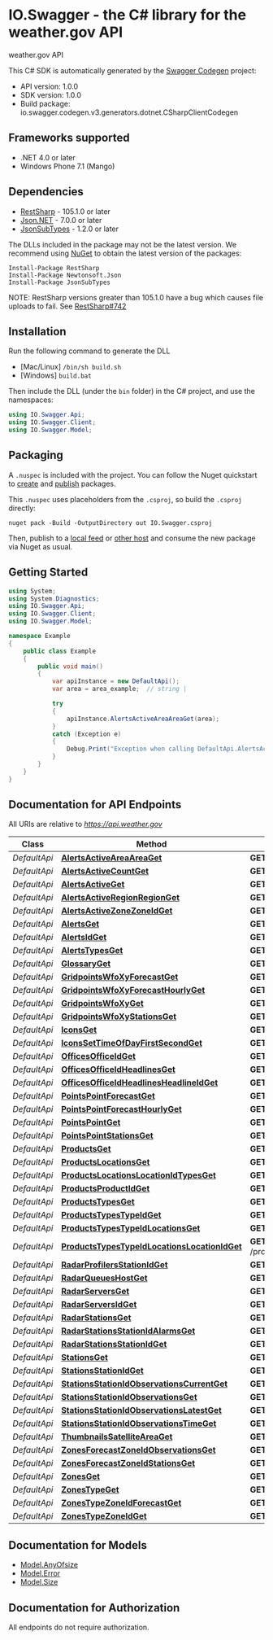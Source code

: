 # IO.Swagger - the C# library for the weather.gov API

weather.gov API

This C# SDK is automatically generated by the [Swagger Codegen](https://github.com/swagger-api/swagger-codegen) project:

- API version: 1.0.0
- SDK version: 1.0.0
- Build package: io.swagger.codegen.v3.generators.dotnet.CSharpClientCodegen

<a name="frameworks-supported"></a>
## Frameworks supported
- .NET 4.0 or later
- Windows Phone 7.1 (Mango)

<a name="dependencies"></a>
## Dependencies
- [RestSharp](https://www.nuget.org/packages/RestSharp) - 105.1.0 or later
- [Json.NET](https://www.nuget.org/packages/Newtonsoft.Json/) - 7.0.0 or later
- [JsonSubTypes](https://www.nuget.org/packages/JsonSubTypes/) - 1.2.0 or later

The DLLs included in the package may not be the latest version. We recommend using [NuGet](https://docs.nuget.org/consume/installing-nuget) to obtain the latest version of the packages:
```
Install-Package RestSharp
Install-Package Newtonsoft.Json
Install-Package JsonSubTypes
```

NOTE: RestSharp versions greater than 105.1.0 have a bug which causes file uploads to fail. See [RestSharp#742](https://github.com/restsharp/RestSharp/issues/742)

<a name="installation"></a>
## Installation
Run the following command to generate the DLL
- [Mac/Linux] `/bin/sh build.sh`
- [Windows] `build.bat`

Then include the DLL (under the `bin` folder) in the C# project, and use the namespaces:
```csharp
using IO.Swagger.Api;
using IO.Swagger.Client;
using IO.Swagger.Model;
```
<a name="packaging"></a>
## Packaging

A `.nuspec` is included with the project. You can follow the Nuget quickstart to [create](https://docs.microsoft.com/en-us/nuget/quickstart/create-and-publish-a-package#create-the-package) and [publish](https://docs.microsoft.com/en-us/nuget/quickstart/create-and-publish-a-package#publish-the-package) packages.

This `.nuspec` uses placeholders from the `.csproj`, so build the `.csproj` directly:

```
nuget pack -Build -OutputDirectory out IO.Swagger.csproj
```

Then, publish to a [local feed](https://docs.microsoft.com/en-us/nuget/hosting-packages/local-feeds) or [other host](https://docs.microsoft.com/en-us/nuget/hosting-packages/overview) and consume the new package via Nuget as usual.

<a name="getting-started"></a>
## Getting Started

```csharp
using System;
using System.Diagnostics;
using IO.Swagger.Api;
using IO.Swagger.Client;
using IO.Swagger.Model;

namespace Example
{
    public class Example
    {
        public void main()
        {
            var apiInstance = new DefaultApi();
            var area = area_example;  // string | 

            try
            {
                apiInstance.AlertsActiveAreaAreaGet(area);
            }
            catch (Exception e)
            {
                Debug.Print("Exception when calling DefaultApi.AlertsActiveAreaAreaGet: " + e.Message );
            }
        }
    }
}
```

<a name="documentation-for-api-endpoints"></a>
## Documentation for API Endpoints

All URIs are relative to *https://api.weather.gov*

Class | Method | HTTP request | Description
------------ | ------------- | ------------- | -------------
*DefaultApi* | [**AlertsActiveAreaAreaGet**](docs/DefaultApi.md#alertsactiveareaareaget) | **GET** /alerts/active/area/{area} | 
*DefaultApi* | [**AlertsActiveCountGet**](docs/DefaultApi.md#alertsactivecountget) | **GET** /alerts/active/count | 
*DefaultApi* | [**AlertsActiveGet**](docs/DefaultApi.md#alertsactiveget) | **GET** /alerts/active | 
*DefaultApi* | [**AlertsActiveRegionRegionGet**](docs/DefaultApi.md#alertsactiveregionregionget) | **GET** /alerts/active/region/{region} | 
*DefaultApi* | [**AlertsActiveZoneZoneIdGet**](docs/DefaultApi.md#alertsactivezonezoneidget) | **GET** /alerts/active/zone/{zoneId} | 
*DefaultApi* | [**AlertsGet**](docs/DefaultApi.md#alertsget) | **GET** /alerts | 
*DefaultApi* | [**AlertsIdGet**](docs/DefaultApi.md#alertsidget) | **GET** /alerts/{id} | 
*DefaultApi* | [**AlertsTypesGet**](docs/DefaultApi.md#alertstypesget) | **GET** /alerts/types | 
*DefaultApi* | [**GlossaryGet**](docs/DefaultApi.md#glossaryget) | **GET** /glossary | 
*DefaultApi* | [**GridpointsWfoXyForecastGet**](docs/DefaultApi.md#gridpointswfoxyforecastget) | **GET** /gridpoints/{wfo}/{x},{y}/forecast | 
*DefaultApi* | [**GridpointsWfoXyForecastHourlyGet**](docs/DefaultApi.md#gridpointswfoxyforecasthourlyget) | **GET** /gridpoints/{wfo}/{x},{y}/forecast/hourly | 
*DefaultApi* | [**GridpointsWfoXyGet**](docs/DefaultApi.md#gridpointswfoxyget) | **GET** /gridpoints/{wfo}/{x},{y} | 
*DefaultApi* | [**GridpointsWfoXyStationsGet**](docs/DefaultApi.md#gridpointswfoxystationsget) | **GET** /gridpoints/{wfo}/{x},{y}/stations | 
*DefaultApi* | [**IconsGet**](docs/DefaultApi.md#iconsget) | **GET** /icons | 
*DefaultApi* | [**IconsSetTimeOfDayFirstSecondGet**](docs/DefaultApi.md#iconssettimeofdayfirstsecondget) | **GET** /icons/{set}/{timeOfDay}/{first}/{second} | 
*DefaultApi* | [**OfficesOfficeIdGet**](docs/DefaultApi.md#officesofficeidget) | **GET** /offices/{officeId} | 
*DefaultApi* | [**OfficesOfficeIdHeadlinesGet**](docs/DefaultApi.md#officesofficeidheadlinesget) | **GET** /offices/{officeId}/headlines | 
*DefaultApi* | [**OfficesOfficeIdHeadlinesHeadlineIdGet**](docs/DefaultApi.md#officesofficeidheadlinesheadlineidget) | **GET** /offices/{officeId}/headlines/{headlineId} | 
*DefaultApi* | [**PointsPointForecastGet**](docs/DefaultApi.md#pointspointforecastget) | **GET** /points/{point}/forecast | 
*DefaultApi* | [**PointsPointForecastHourlyGet**](docs/DefaultApi.md#pointspointforecasthourlyget) | **GET** /points/{point}/forecast/hourly | 
*DefaultApi* | [**PointsPointGet**](docs/DefaultApi.md#pointspointget) | **GET** /points/{point} | 
*DefaultApi* | [**PointsPointStationsGet**](docs/DefaultApi.md#pointspointstationsget) | **GET** /points/{point}/stations | 
*DefaultApi* | [**ProductsGet**](docs/DefaultApi.md#productsget) | **GET** /products | 
*DefaultApi* | [**ProductsLocationsGet**](docs/DefaultApi.md#productslocationsget) | **GET** /products/locations | 
*DefaultApi* | [**ProductsLocationsLocationIdTypesGet**](docs/DefaultApi.md#productslocationslocationidtypesget) | **GET** /products/locations/{locationId}/types | 
*DefaultApi* | [**ProductsProductIdGet**](docs/DefaultApi.md#productsproductidget) | **GET** /products/{productId} | 
*DefaultApi* | [**ProductsTypesGet**](docs/DefaultApi.md#productstypesget) | **GET** /products/types | 
*DefaultApi* | [**ProductsTypesTypeIdGet**](docs/DefaultApi.md#productstypestypeidget) | **GET** /products/types/{typeId} | 
*DefaultApi* | [**ProductsTypesTypeIdLocationsGet**](docs/DefaultApi.md#productstypestypeidlocationsget) | **GET** /products/types/{typeId}/locations | 
*DefaultApi* | [**ProductsTypesTypeIdLocationsLocationIdGet**](docs/DefaultApi.md#productstypestypeidlocationslocationidget) | **GET** /products/types/{typeId}/locations/{locationId} | 
*DefaultApi* | [**RadarProfilersStationIdGet**](docs/DefaultApi.md#radarprofilersstationidget) | **GET** /radar/profilers/{stationId} | 
*DefaultApi* | [**RadarQueuesHostGet**](docs/DefaultApi.md#radarqueueshostget) | **GET** /radar/queues/{host} | 
*DefaultApi* | [**RadarServersGet**](docs/DefaultApi.md#radarserversget) | **GET** /radar/servers | 
*DefaultApi* | [**RadarServersIdGet**](docs/DefaultApi.md#radarserversidget) | **GET** /radar/servers/{id} | 
*DefaultApi* | [**RadarStationsGet**](docs/DefaultApi.md#radarstationsget) | **GET** /radar/stations | 
*DefaultApi* | [**RadarStationsStationIdAlarmsGet**](docs/DefaultApi.md#radarstationsstationidalarmsget) | **GET** /radar/stations/{stationId}/alarms | 
*DefaultApi* | [**RadarStationsStationIdGet**](docs/DefaultApi.md#radarstationsstationidget) | **GET** /radar/stations/{stationId} | 
*DefaultApi* | [**StationsGet**](docs/DefaultApi.md#stationsget) | **GET** /stations | 
*DefaultApi* | [**StationsStationIdGet**](docs/DefaultApi.md#stationsstationidget) | **GET** /stations/{stationId} | 
*DefaultApi* | [**StationsStationIdObservationsCurrentGet**](docs/DefaultApi.md#stationsstationidobservationscurrentget) | **GET** /stations/{stationId}/observations/current | 
*DefaultApi* | [**StationsStationIdObservationsGet**](docs/DefaultApi.md#stationsstationidobservationsget) | **GET** /stations/{stationId}/observations | 
*DefaultApi* | [**StationsStationIdObservationsLatestGet**](docs/DefaultApi.md#stationsstationidobservationslatestget) | **GET** /stations/{stationId}/observations/latest | 
*DefaultApi* | [**StationsStationIdObservationsTimeGet**](docs/DefaultApi.md#stationsstationidobservationstimeget) | **GET** /stations/{stationId}/observations/{time} | 
*DefaultApi* | [**ThumbnailsSatelliteAreaGet**](docs/DefaultApi.md#thumbnailssatelliteareaget) | **GET** /thumbnails/satellite/{area} | 
*DefaultApi* | [**ZonesForecastZoneIdObservationsGet**](docs/DefaultApi.md#zonesforecastzoneidobservationsget) | **GET** /zones/forecast/{zoneId}/observations | 
*DefaultApi* | [**ZonesForecastZoneIdStationsGet**](docs/DefaultApi.md#zonesforecastzoneidstationsget) | **GET** /zones/forecast/{zoneId}/stations | 
*DefaultApi* | [**ZonesGet**](docs/DefaultApi.md#zonesget) | **GET** /zones | 
*DefaultApi* | [**ZonesTypeGet**](docs/DefaultApi.md#zonestypeget) | **GET** /zones/{type} | 
*DefaultApi* | [**ZonesTypeZoneIdForecastGet**](docs/DefaultApi.md#zonestypezoneidforecastget) | **GET** /zones/{type}/{zoneId}/forecast | 
*DefaultApi* | [**ZonesTypeZoneIdGet**](docs/DefaultApi.md#zonestypezoneidget) | **GET** /zones/{type}/{zoneId} | 

<a name="documentation-for-models"></a>
## Documentation for Models

 - [Model.AnyOfsize](docs/AnyOfsize.md)
 - [Model.Error](docs/Error.md)
 - [Model.Size](docs/Size.md)

<a name="documentation-for-authorization"></a>
## Documentation for Authorization

All endpoints do not require authorization.
